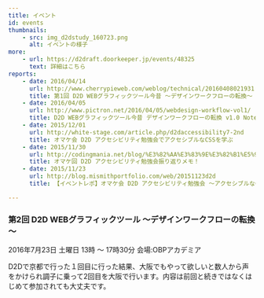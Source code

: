 ```yaml
---
title: イベント
id: events
thumbnails:
    - src: img_d2dstudy_160723.png
      alt: イベントの様子
more:
    - url: https://d2draft.doorkeeper.jp/events/48325
      text: 詳細はこちら
reports:
    - date: 2016/04/14
      url: http://www.cherrypieweb.com/weblog/technical/20160408021931.php
      title: 第1回 D2D WEBグラフィックツール今昔 ～デザインワークフローの転換～ でお話してきました
    - date: 2016/04/05
      url: http://www.pictron.net/2016/04/05/webdesign-workflow-vol1/
      title: D2D WEBグラフィックツール今昔 デザインワークフローの転換 v1.0 Note 2016/4/2（土）
    - date: 2015/12/01
      url: http://white-stage.com/article.php/d2daccessibility7-2nd
      title: オマケ会 D2D アクセシビリティ勉強会でアクセシブルなCSSを学ぶ
    - date: 2015/11/30
      url: http://codingmania.net/blog/%E3%82%AA%E3%83%9E%E3%82%B1%E5%9B%9E-d2d-%E3%82%A2%E3%82%AF%E3%82%BB%E3%82%B7%E3%83%93%E3%83%AA%E3%83%86%E3%82%A3%E5%8B%89%E5%BC%B7%E4%BC%9A%E6%8C%AF%E3%82%8A%E8%BF%94%E3%82%8A%E3%83%A1%E3%83%A2
      title: オマケ回 D2D アクセシビリティ勉強会振り返りメモ！
    - date: 2015/11/23
      url: http://blog.mismithportfolio.com/web/20151123d2d
      title: 【イベントレポ】オマケ会 D2D アクセシビリティ勉強会 ～アクセシブルなCSSもやっとこう～に参加しました #d2draft

---
```


### 第2回 D2D WEBグラフィックツール ～デザインワークフローの転換～

2016年7月23日 土曜日 13時 ～ 17時30分
会場:OBPアカデミア

D2Dで京都で行った１回目に行った結果、大阪でもやって欲しいと数人から声をかけられ調子に乗って2回目を大阪で行います。内容は前回と続きではなくはじめて参加されても大丈夫です。
